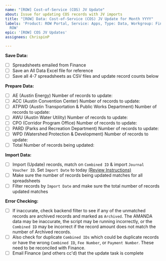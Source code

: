 ```yaml
---
name: "[ROW] Cost-of-Service (COS) JV Update"
about: Issue for updating COS records with JV imports
title: "[ROW] Data: Cost-of-Service (COS) JV Update for Month YYYY"
labels: 'Product: ROW Portal, Service: Apps, Type: Data, Workgroup: Finance, Workgroup:
  ROW'
epic: '[ROW] COS JV Updates'
assignees: ChrispinP

---
```


**Save Data:**
- [ ] Spreadsheets emailed from Finance
- [ ] Save an All Data Excel file for reference
- [ ] Save all 4-7 spreadsheets as CSV files and update record counts below

**Prepare Data:**
- [ ] AE (Austin Energy) Number of records to update: 
- [ ] ACC (Austin Convention Center) Number of records to update: 
- [ ] ATPWD (Austin Transportation & Public Works Department) Number of records to update: 
- [ ] AWU (Austin Water Utility) Number of records to update: 
- [ ] CPO (Corridor Program Office) Number of records to update: 
- [ ] PARD (Parks and Recreation Department) Number of records to update: 
- [ ] WPD (Watershed Protection & Development) Number of records to update: 
- [ ] Total Number of records being updated: 

**Import Data:**
- [ ] Import (Update) records, match on `Combined ID` & import `Journal Voucher ID`. Set `Import Date` to today [(Review Instructions)](https://atd-dts.gitbook.io/atd-knack-operations/row-portal/cos-jv-update)
- [ ] Make sure the number of records being updated matches for all spreadsheets
- [ ] Filter records by `Import Date` and make sure the total number of records updated matches

**Error Checking:**
- [ ] If inaccurate, check backend filter to see if any of the unmatched records are archived records and marked as `Archived`. The AMANDA data may be inaccurate, the script may be running incorrectly, or the `Combined ID` may be incorrect if the record amount does not match the number of Archived records.
- [ ] Also check for duplicate `Combined IDs` which could be duplicate records or have the wrong `Combined ID`, `Fee Number`, or `Payment Number`. These need to be reconciled with Finance.
- [ ] Email Finance (and others cc'd) that the update task is complete

